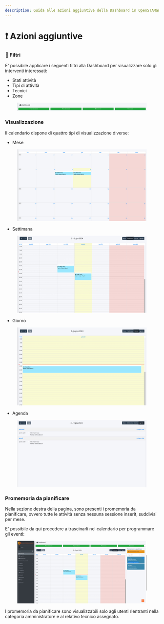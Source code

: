 ```yaml
---
description: Guida alle azioni aggiuntive della Dashboard in OpenSTAManager
---
```


# ❗ Azioni aggiuntive

### 🔦 Filtri

E' possibile applicare i seguenti filtri alla Dashboard per visualizzare solo gli interventi interessati:

* Stati attività
* Tipi di attività
* Tecnici
* Zone

<figure><img src="../../../.gitbook/assets/immagine (4) (1).png" alt=""><figcaption></figcaption></figure>

### Visualizzazione

Il calendario dispone di quattro tipi di visualizzazione diverse:

* Mese

<figure><img src="../../../.gitbook/assets/immagine (5) (1).png" alt=""><figcaption></figcaption></figure>

* Settimana

<figure><img src="../../../.gitbook/assets/immagine (6) (1).png" alt=""><figcaption></figcaption></figure>

* Giorno

<figure><img src="../../../.gitbook/assets/immagine (7) (1).png" alt=""><figcaption></figcaption></figure>

* Agenda

<figure><img src="../../../.gitbook/assets/immagine (8) (1).png" alt=""><figcaption></figcaption></figure>

### Promemoria da pianificare

Nella sezione destra della pagina, sono presenti i promemoria da pianificare, ovvero tutte le attività senza nessuna sessione inserit, suddivisi per mese.

E' possibile da qui procedere a trascinarli nel calendario per programmare gli eventi:

<figure><img src="../../../.gitbook/assets/immagine (9) (1).png" alt=""><figcaption></figcaption></figure>

I promemoria da pianificare sono visualizzabili solo agli utenti rientranti nella categoria amministratore e al relativo tecnico assegnato.
